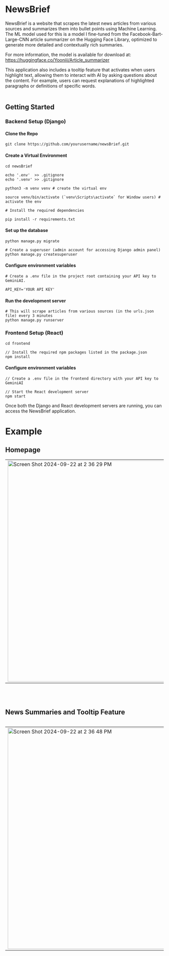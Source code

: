 # NewsBrief
NewsBrief is a website that scrapes the latest news articles from various sources and summarizes them into bullet points using Machine Learning. 
The ML model used for this is a model I fine-tuned from the Facebook-Bart-Large-CNN article summarizer on the Hugging Face Library, optimized to generate more detailed and contextually rich summaries. 

For more information, the model is available for download at: https://huggingface.co/Yooniii/Article_summarizer

This application also includes a tooltip feature that activates when users highlight text, allowing them to interact with AI by asking questions about the content. For example, users can request explanations of highlighted paragraphs or definitions of specific words.
<br><br> 

## Getting Started

### Backend Setup (Django)

#### Clone the Repo
```
git clone https://github.com/yourusername/newsBrief.git
```

#### Create a Virtual Environment
```
cd newsBrief

echo '.env'  >> .gitignore
echo '.venv' >> .gitignore

python3 -m venv venv # create the virtual env

source venv/bin/activate (`venv\Scripts\activate` for Window users) # activate the env

# Install the required dependencies

pip install -r requirements.txt
```

#### Set up the database
```
python manage.py migrate

# Create a superuser (admin account for accessing Django admin panel)
python manage.py createsuperuser
```

#### Configure environment variables
```
# Create a .env file in the project root containing your API key to GeminiAI.

API_KEY='YOUR API KEY'
```

#### Run the development server
```
# This will scrape articles from various sources (in the urls.json file) every 3 minutes
python manage.py runserver
```  

### Frontend Setup (React)
```
cd frontend

// Install the required npm packages listed in the package.json
npm install
```

#### Configure environment variables
```
// Create a .env file in the frontend directory with your API key to GeminiAI

// Start the React development server
npm start
```

Once both the Django and React development servers are running, you can access the NewsBrief application.


# Example

## Homepage
<table>
  <tr>
    <td><img width="700" alt="Screen Shot 2024-09-22 at 2 36 29 PM" src="https://github.com/user-attachments/assets/95a3eda2-9758-4517-b2fd-683d29f0664e"></td>
    <td><img width="700" alt="Screen Shot 2024-09-22 at 2 36 19 PM" src="https://github.com/user-attachments/assets/5a42f6a1-ee8c-4695-add1-0a36497d2849"></td>
  </tr>
<table>
 
<br><br> 

## News Summaries and Tooltip Feature
 <table>
  <tr>
    <td><img width="700" alt="Screen Shot 2024-09-22 at 2 36 48 PM" src="https://github.com/user-attachments/assets/5d15e859-61ab-4ff3-9f85-17cd9c8f669c"></td>
    <td><img width="700" alt="Screen Shot 2024-09-22 at 2 38 40 PM" src="https://github.com/user-attachments/assets/d1b1ee07-75d3-4059-bee8-439a269a0cc5"></td>
  </tr>
</table>




